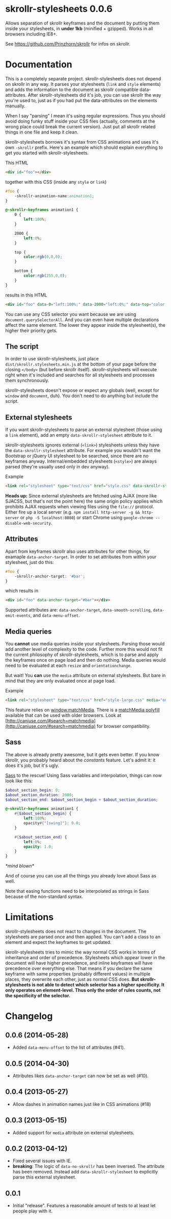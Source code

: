 skrollr-stylesheets 0.0.6
=========================

Allows separation of skrollr keyframes and the document by putting them inside your stylesheets, in **under 1kb** (minified + gzipped). Works in all browsers including IE8+.

See https://github.com/Prinzhorn/skrollr for infos on skrollr.

Documentation
=====

This is a completely separate project. skrollr-stylesheets does not depend on skrollr in any way. It parses your stylesheets (`link` and `style` elements) and adds the information to the document as skrollr compatible data-attributes. After skrollr-stylesheets did it's job, you can use skrollr the way you're used to, just as if you had put the data-attributes on the elements manually.

When I say "parsing" I mean it's using regular expressions. Thus you should avoid doing funky stuff inside your CSS files (actually, comments at the wrong place could break the current version). Just put all skrollr related things in one file and keep it clean.

skrollr-stylesheets borrows it's syntax from CSS animations and uses it's own `-skrollr` prefix. Here's an example which should explain everything to get you started with skrollr-stylesheets.

This HTML

```html
<div id="foo"></div>
```

together with this CSS (inside any `style` or `link`)

```css
#foo {
	-skrollr-animation-name:animation1;
}

@-skrollr-keyframes animation1 {
	0 {
		left:100%;
	}

	2000 {
		left:0%;
	}

	top {
		color:rgb(0,0,0);
	}

	bottom {
		color:rgb(255,0,0);
	}
}
```

results in this HTML

```html
<div id="foo" data-0="left:100%;" data-2000="left:0%;" data-top="color:rgb(0,0,0);" data-bottom="color:rgb(255,0,0);"></div>
```

You can use any CSS selector you want because we are using `document.querySelectorAll`. And you can even have multiple declarations affect the same element. The lower they appear inside the stylesheet(s), the higher their priority gets.


The script
-----

In order to use skrollr-stylesheets, just place `dist/skrollr.stylesheets.min.js` at the bottom of your page before the closing `</body>` (but before skrollr itself). skrollr-stylesheets will execute right when it's included and searches for all stylesheets and processes them synchronously.

skrollr-stylesheets doesn't expose or expect any globals (well, except for `window` and `document`, duh). You don't need to do anything but include the script.


External stylesheets
-----

If you want skrollr-stylesheets to parse an external stylesheet (those using a `link` element), add an empty `data-skrollr-stylesheet` attribute to it.

skrollr-stylesheets ignores external (`<link>`) stylesheets unless they have the `data-skrollr-stylesheet` attribute. For example you wouldn't want the Bootstrap or jQuery UI stylesheet to be searched, since there are no keyframes anyway. Internal/embedded stylesheets (`<style>`) are always parsed (they're usually used only in dev anyway).

Example

```html
<link rel="stylesheet" type="text/css" href="style.css" data-skrollr-stylesheet />
```

**Heads up:** Since external stylesheets are fetched using AJAX (more like SJACSS, but that's not the point here) the same origin policy applies which prohibits AJAX requests when viewing files using the `file://` protocol. Either fire up a local server (e.g. `npm install http-server -g && http-server` or `php -S localhost:8080`) or start Chrome using `google-chrome --disable-web-security`.

Attributes
----------

Apart from keyframes skrollr also uses attributes for other things, for examaple `data-anchor-target`. In order to set attributes from within your stylesheet, just do this:

```css
#foo {
	-skrollr-anchor-target: '#bar';
}
```

which results in

```html
<div id="foo" data-anchor-target="#bar"></div>
```

Supported attributes are: `data-anchor-target`, `data-smooth-scrolling`, `data-emit-events`, and `data-menu-offset`.


Media queries
-----

You **cannot** use media queries inside your stylesheets. Parsing those would add another level of complexity to the code. Further more this would not fit the current philosophy of skrollr-stylesheets, which is to parse and apply the keyframes once on page load and then do nothing. Media queries would need to be evaluated at each `resize` and `orientationchange`.

But wait! You **can** use the `media` attribute on external stylesheets. But bare in mind that they are only evaluated once at page load.

Example

```html
<link rel="stylesheet" type="text/css" href="style-large.css" media="only screen and (min-width: 1050px)" data-skrollr-stylesheet />
```

This feature relies on [window.matchMedia](https://developer.mozilla.org/en-US/docs/DOM/window.matchMedia). There is a [matchMedia polyfill](https://github.com/paulirish/matchMedia.js) available that can be used with older browsers. Look at [http://caniuse.com/#search=matchmedia](http://caniuse.com/#search=matchmedia) for browser compatibility.

Sass
-----

The above is already pretty awesome, but it gets even better. If you know skrollr, you probably heard about the _constants_ feature. Let's admit it: it does it's job, but it's ugly.

[Sass](http://sass-lang.com/) to the rescue! Using Sass variables and interpolation, things can now look like this:

```scss
$about_section_begin: 0;
$about_section_duration: 2000;
$about_section_end: $about_section_begin + $about_section_duration;

@-skrollr-keyframes animation1 {
	#{$about_section_begin} {
		left:100%;
		opacity#{"[swing]"}: 0.0;
	}

	#{$about_section_end} {
		left:0%;
		opacity: 1.0;
	}
}
```

_\*mind blown\*_

And of course you can use all the things you already love about Sass as well.

Note that easing functions need to be interpolated as strings in Sass because of the non-standard syntax.


Limitations
=====

skrollr-stylesheets does not react to changes in the document. The stylesheets are parsed once and then applied. You can't add a class to an element and expect the keyframes to get updated.

skrollr-stylesheets tries to mimic the way normal CSS works in terms of inheritance and order of precedence. Stylesheets which appear lower in the document will have higher precedence, and inline keyframes will have precedence over everything else. That means if you declare the same keyframe with same properties (probably different values) in multiple places, they overwrite each other, just as normal CSS does. **But skrollr-stylesheets is not able to detect which selector has a higher specificity. It only operates on element-level. Thus only the order of rules counts, not the specificity of the selector.**

Changelog
=====

0.0.6 (2014-05-28)
------------------

* Added `data-menu-offset` to the list of attributes (#41).

0.0.5 (2014-04-30)
------------------

* Attributes likes `data-anchor-target` can now be set as well (#10).

0.0.4 (2013-05-27)
------------------

* Allow dashes in animation names just like in CSS animations (#18)

0.0.3 (2013-05-15)
------------------

* Added support for `media` attribute on external stylesheets.

0.0.2 (2013-04-12)
------------------

* Fixed several issues with IE.
* **breaking**: The logic of `data-no-skrollr` has been inversed. The attribute has been removed. Instead add `data-skrollr-stylesheet` to explicitly parse this external stylesheet.

0.0.1
-----

* Initial "release". Features a reasonable amount of tests to at least let people play with it.